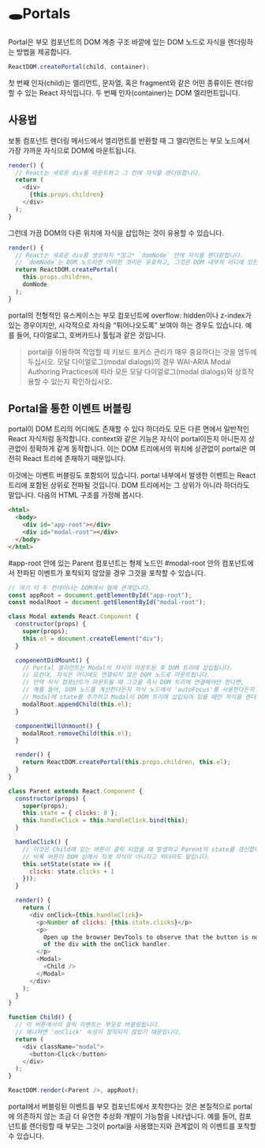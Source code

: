 # 🕳Portals

Portal은 부모 컴포넌트의 DOM 계층 구조 바깥에 있는 DOM 노드로 자식을 렌더링하는 방법을 제공합니다.

```javascript
ReactDOM.createPortal(child, container);
```

첫 번째 인자(child)는 엘리먼트, 문자열, 혹은 fragment와 같은 어떤 종류이든 렌더링할 수 있는 React 자식입니다. 두 번째 인자(container)는 DOM 엘리먼트입니다.

## 사용법

보통 컴포넌트 렌더링 메서드에서 엘리먼트를 반환할 때 그 엘리먼트는 부모 노드에서 가장 가까운 자식으로 DOM에 마운트됩니다.

```javascript
render() {
  // React는 새로운 div를 마운트하고 그 안에 자식을 렌더링합니다.
  return (
    <div>
      {this.props.children}
    </div>
  );
}
```

그런데 가끔 DOM의 다른 위치에 자식을 삽입하는 것이 유용할 수 있습니다.

```javascript
render() {
  // React는 새로운 div를 생성하지 *않고* `domNode` 안에 자식을 렌더링합니다.
  // `domNode`는 DOM 노드라면 어떠한 것이든 유효하고, 그것은 DOM 내부의 어디에 있든지 상관없습니다.
  return ReactDOM.createPortal(
    this.props.children,
    domNode
  );
}
```

portal의 전형적인 유스케이스는 부모 컴포넌트에 overflow: hidden이나 z-index가 있는 경우이지만, 시각적으로 자식을 “튀어나오도록” 보여야 하는 경우도 있습니다. 예를 들어, 다이얼로그, 호버카드나 툴팁과 같은 것입니다.

> portal을 이용하여 작업할 때 키보드 포커스 관리가 매우 중요하다는 것을 염두에 두십시오.
> 모달 다이얼로그(modal dialogs)의 경우 WAI-ARIA Modal Authoring Practices에 따라 모든 모달 다이얼로그(modal dialogs)와 상호작용할 수 있는지 확인하십시오.

## Portal을 통한 이벤트 버블링

portal이 DOM 트리의 어디에도 존재할 수 있다 하더라도 모든 다른 면에서 일반적인 React 자식처럼 동작합니다. context와 같은 기능은 자식이 portal이든지 아니든지 상관없이 정확하게 같게 동작합니다. 이는 DOM 트리에서의 위치에 상관없이 portal은 여전히 React 트리에 존재하기 때문입니다.

이것에는 이벤트 버블링도 포함되어 있습니다. portal 내부에서 발생한 이벤트는 React 트리에 포함된 상위로 전파될 것입니다. DOM 트리에서는 그 상위가 아니라 하더라도 말입니다. 다음의 HTML 구조를 가정해 봅시다.

```html
<html>
  <body>
    <div id="app-root"></div>
    <div id="modal-root"></div>
  </body>
</html>
```

#app-root 안에 있는 Parent 컴포넌트는 형제 노드인 #modal-root 안의 컴포넌트에서 전파된 이벤트가 포착되지 않았을 경우 그것을 포착할 수 있습니다.

```javascript
// 여기 이 두 컨테이너는 DOM에서 형제 관계입니다.
const appRoot = document.getElementById("app-root");
const modalRoot = document.getElementById("modal-root");

class Modal extends React.Component {
  constructor(props) {
    super(props);
    this.el = document.createElement("div");
  }

  componentDidMount() {
    // Portal 엘리먼트는 Modal의 자식이 마운트된 후 DOM 트리에 삽입됩니다.
    // 요컨대, 자식은 어디에도 연결되지 않은 DOM 노드로 마운트됩니다.
    // 만약 자식 컴포넌트가 마운트될 때 그것을 즉시 DOM 트리에 연결해야만 한다면,
    // 예를 들어, DOM 노드를 계산한다든지 자식 노드에서 'autoFocus'를 사용한다든지 하는 경우에,
    // Modal에 state를 추가하고 Modal이 DOM 트리에 삽입되어 있을 때만 자식을 렌더링하십시오.
    modalRoot.appendChild(this.el);
  }

  componentWillUnmount() {
    modalRoot.removeChild(this.el);
  }

  render() {
    return ReactDOM.createPortal(this.props.children, this.el);
  }
}

class Parent extends React.Component {
  constructor(props) {
    super(props);
    this.state = { clicks: 0 };
    this.handleClick = this.handleClick.bind(this);
  }

  handleClick() {
    // 이것은 Child에 있는 버튼이 클릭 되었을 때 발생하고 Parent의 state를 갱신합니다.
    // 비록 버튼이 DOM 상에서 직계 자식이 아니라고 하더라도 말입니다.
    this.setState(state => ({
      clicks: state.clicks + 1
    }));
  }

  render() {
    return (
      <div onClick={this.handleClick}>
        <p>Number of clicks: {this.state.clicks}</p>
        <p>
          Open up the browser DevTools to observe that the button is not a child
          of the div with the onClick handler.
        </p>
        <Modal>
          <Child />
        </Modal>
      </div>
    );
  }
}

function Child() {
  // 이 버튼에서의 클릭 이벤트는 부모로 버블링됩니다.
  // 왜냐하면 'onClick' 속성이 정의되지 않았기 때문입니다.
  return (
    <div className="modal">
      <button>Click</button>
    </div>
  );
}

ReactDOM.render(<Parent />, appRoot);
```

portal에서 버블링된 이벤트를 부모 컴포넌트에서 포착한다는 것은 본질적으로 portal에 의존하지 않는 조금 더 유연한 추상화 개발이 가능함을 나타냅니다. 예를 들어, <Modal /> 컴포넌트를 렌더링할 때 부모는 그것이 portal을 사용했는지와 관계없이 <Modal />의 이벤트를 포착할 수 있습니다.
